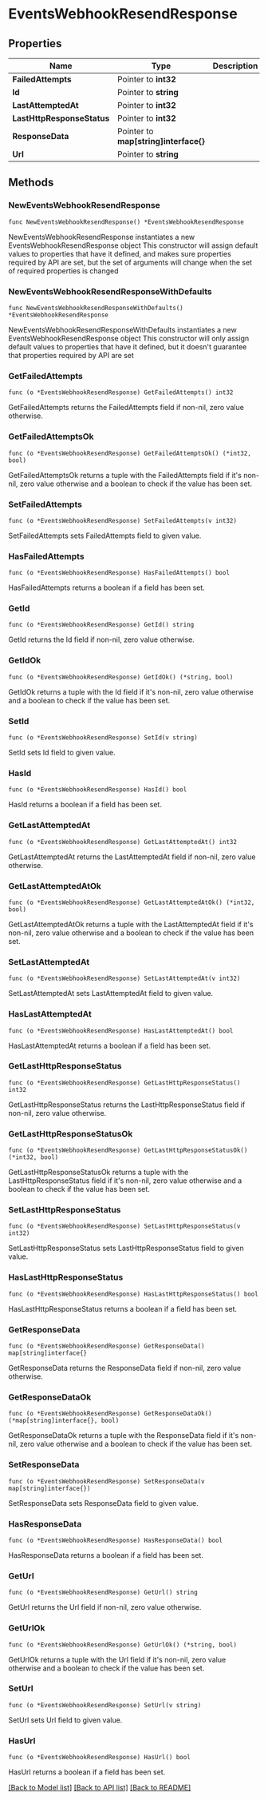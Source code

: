 # EventsWebhookResendResponse

## Properties

Name | Type | Description | Notes
------------ | ------------- | ------------- | -------------
**FailedAttempts** | Pointer to **int32** |  | [optional] 
**Id** | Pointer to **string** |  | [optional] 
**LastAttemptedAt** | Pointer to **int32** |  | [optional] 
**LastHttpResponseStatus** | Pointer to **int32** |  | [optional] 
**ResponseData** | Pointer to **map[string]interface{}** |  | [optional] 
**Url** | Pointer to **string** |  | [optional] 

## Methods

### NewEventsWebhookResendResponse

`func NewEventsWebhookResendResponse() *EventsWebhookResendResponse`

NewEventsWebhookResendResponse instantiates a new EventsWebhookResendResponse object
This constructor will assign default values to properties that have it defined,
and makes sure properties required by API are set, but the set of arguments
will change when the set of required properties is changed

### NewEventsWebhookResendResponseWithDefaults

`func NewEventsWebhookResendResponseWithDefaults() *EventsWebhookResendResponse`

NewEventsWebhookResendResponseWithDefaults instantiates a new EventsWebhookResendResponse object
This constructor will only assign default values to properties that have it defined,
but it doesn't guarantee that properties required by API are set

### GetFailedAttempts

`func (o *EventsWebhookResendResponse) GetFailedAttempts() int32`

GetFailedAttempts returns the FailedAttempts field if non-nil, zero value otherwise.

### GetFailedAttemptsOk

`func (o *EventsWebhookResendResponse) GetFailedAttemptsOk() (*int32, bool)`

GetFailedAttemptsOk returns a tuple with the FailedAttempts field if it's non-nil, zero value otherwise
and a boolean to check if the value has been set.

### SetFailedAttempts

`func (o *EventsWebhookResendResponse) SetFailedAttempts(v int32)`

SetFailedAttempts sets FailedAttempts field to given value.

### HasFailedAttempts

`func (o *EventsWebhookResendResponse) HasFailedAttempts() bool`

HasFailedAttempts returns a boolean if a field has been set.

### GetId

`func (o *EventsWebhookResendResponse) GetId() string`

GetId returns the Id field if non-nil, zero value otherwise.

### GetIdOk

`func (o *EventsWebhookResendResponse) GetIdOk() (*string, bool)`

GetIdOk returns a tuple with the Id field if it's non-nil, zero value otherwise
and a boolean to check if the value has been set.

### SetId

`func (o *EventsWebhookResendResponse) SetId(v string)`

SetId sets Id field to given value.

### HasId

`func (o *EventsWebhookResendResponse) HasId() bool`

HasId returns a boolean if a field has been set.

### GetLastAttemptedAt

`func (o *EventsWebhookResendResponse) GetLastAttemptedAt() int32`

GetLastAttemptedAt returns the LastAttemptedAt field if non-nil, zero value otherwise.

### GetLastAttemptedAtOk

`func (o *EventsWebhookResendResponse) GetLastAttemptedAtOk() (*int32, bool)`

GetLastAttemptedAtOk returns a tuple with the LastAttemptedAt field if it's non-nil, zero value otherwise
and a boolean to check if the value has been set.

### SetLastAttemptedAt

`func (o *EventsWebhookResendResponse) SetLastAttemptedAt(v int32)`

SetLastAttemptedAt sets LastAttemptedAt field to given value.

### HasLastAttemptedAt

`func (o *EventsWebhookResendResponse) HasLastAttemptedAt() bool`

HasLastAttemptedAt returns a boolean if a field has been set.

### GetLastHttpResponseStatus

`func (o *EventsWebhookResendResponse) GetLastHttpResponseStatus() int32`

GetLastHttpResponseStatus returns the LastHttpResponseStatus field if non-nil, zero value otherwise.

### GetLastHttpResponseStatusOk

`func (o *EventsWebhookResendResponse) GetLastHttpResponseStatusOk() (*int32, bool)`

GetLastHttpResponseStatusOk returns a tuple with the LastHttpResponseStatus field if it's non-nil, zero value otherwise
and a boolean to check if the value has been set.

### SetLastHttpResponseStatus

`func (o *EventsWebhookResendResponse) SetLastHttpResponseStatus(v int32)`

SetLastHttpResponseStatus sets LastHttpResponseStatus field to given value.

### HasLastHttpResponseStatus

`func (o *EventsWebhookResendResponse) HasLastHttpResponseStatus() bool`

HasLastHttpResponseStatus returns a boolean if a field has been set.

### GetResponseData

`func (o *EventsWebhookResendResponse) GetResponseData() map[string]interface{}`

GetResponseData returns the ResponseData field if non-nil, zero value otherwise.

### GetResponseDataOk

`func (o *EventsWebhookResendResponse) GetResponseDataOk() (*map[string]interface{}, bool)`

GetResponseDataOk returns a tuple with the ResponseData field if it's non-nil, zero value otherwise
and a boolean to check if the value has been set.

### SetResponseData

`func (o *EventsWebhookResendResponse) SetResponseData(v map[string]interface{})`

SetResponseData sets ResponseData field to given value.

### HasResponseData

`func (o *EventsWebhookResendResponse) HasResponseData() bool`

HasResponseData returns a boolean if a field has been set.

### GetUrl

`func (o *EventsWebhookResendResponse) GetUrl() string`

GetUrl returns the Url field if non-nil, zero value otherwise.

### GetUrlOk

`func (o *EventsWebhookResendResponse) GetUrlOk() (*string, bool)`

GetUrlOk returns a tuple with the Url field if it's non-nil, zero value otherwise
and a boolean to check if the value has been set.

### SetUrl

`func (o *EventsWebhookResendResponse) SetUrl(v string)`

SetUrl sets Url field to given value.

### HasUrl

`func (o *EventsWebhookResendResponse) HasUrl() bool`

HasUrl returns a boolean if a field has been set.


[[Back to Model list]](../README.md#documentation-for-models) [[Back to API list]](../README.md#documentation-for-api-endpoints) [[Back to README]](../README.md)


